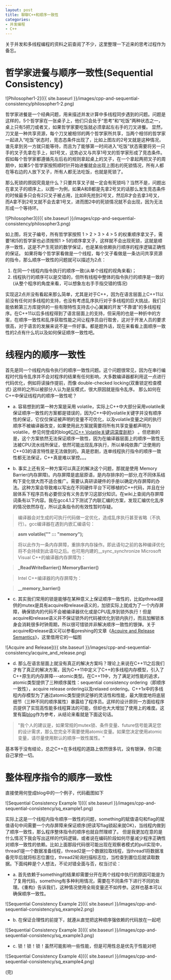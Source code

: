```yaml
---
layout: post
title: 聊聊C++和顺序一致性
categories:
- 并发编程
- C++
---
```

关于并发和多线程编程的资料之前查阅了不少，这里整理一下近来的思考过程作为备忘。

哲学家进餐与顺序一致性(Sequential Consistency)
======

![Philosopher1-2]({{ site.baseurl }}/images/cpp-and-sequential-consistency/philosopher1-2.png)

哲学家进餐是一个经典问题，用来描述并发计算中多线程同步遇到的问题。问题是这样的，5个哲学家在一张桌子上，他们只会处于“思考”和“吃饭”两种状态之一，桌上只有5把刀或者叉，如果哲学家要吃饭就必须拿起左右手的刀叉进餐。
显然，刀叉是一种共享资源，每个刀叉被相邻的两个哲学家所共享，当两个相邻的哲学家一起进入“吃饭”状态时，竞态态条件出现了，比如上图左的2号叉就是这种情况，谁先拿到另一方就只能等待，而且为了能够第一时间进入“吃饭”状态需要将另一只手的叉子先拿在手上，如1号叉，这势必又与共享1号叉的哲学家形成了竞态条件。
假如每个哲学家都遵循先左后右的规则拿起桌上的叉子，在一个拿起两把叉子的周期中，如果5个哲学家按照顺时针开始进餐就会出现上图右的死锁情况，所有人都在等右边的人放下叉子，所有人都无法吃饭，也就是死锁了。
<!--more-->

那么死锁的原因究竟是什么？只要共享叉子就一定会有死锁吗？当然不是，问题出在拿叉子的顺序上，以图一为例，如果A和B都是先拿2号叉的话那么发生竞态条件的时候最多只会有2只叉子被占用，比如B先抢到2号叉，然后B才会去拿3号叉，而A拿不到2号叉就不会去拿1号叉，进而图2中的死锁情况就不会出现，因为无法形成一个等待环。

![Philosopher3]({{ site.baseurl }}/images/cpp-and-sequential-consistency/philosopher3.png)

如上图，将叉子编号，所有哲学家按照 1 > 2 > 3 > 4 > 5 的权重顺序拿叉子，需要1和5的哲学家也必须按照1 > 5的顺序拿叉子，这样就不会出现死锁，这就是顺序一致性，这是不产生死锁的数学保证，也是某些依赖执行顺序的程序逻辑正确性的保证。
如果将每个哲学家看做是一个线程，每个叉子看做是一条访问共享资源的指令，那么顺序一致性的问题就可以描述为2点：

1. 在同一个线程内指令执行的顺序一致(从单个线程的视角来看)；
2. 线程执行的顺序可以是交错的，但所有线程中整体的指令执行的顺序是一致的(从整个程序的角度来看，可以想象左右手手指交错的情况)

实现这2点并没有看起来那么简单，尤其是对于C++，因为在语言层面上C++11以前没有任何对多线程的支持，也没有考虑乱序执行对于多线程的巨大挑战，我们只能依赖第三方库提供的一些有限特性支持去小心翼翼的开发"不靠谱"的多线程程序。在C++11以后多线程得到了语言层面上的支持，但采用的也是一种折中的方案，在顺序一致性和乱序获取性能之间让程序员自行取舍，这对于开发人员的要求很高，对于语言的发展来说不是一件好事。都是题外话，现在来看看上面顺序一致性的2点有什么坑以及如何保证顺序一致性吧。

线程内的顺序一致性
======
首先是同一个线程内指令执行的顺序一致性问题。这个问题很常见，因为在串行编程时代指令乱序并不会对程序的结果有任何影响，大多数编译器都利用这一点进行代码优化，例如将读操作提前，而像 double-checked locking(双重锁定检查模式) 这样的之所以被部分人认为是反模式，很大原因就是指令乱序。
那么如何在C++中保证线程内的顺序一致性呢？

* a. 容易想到的第一种方案是采用 volatile，实际上C++中大部分采用volatile来保证顺序一致性的方案都是错误的，因为C++中的volatile关键字并没有顺序性的保证，它仅仅保证被声明的变量不可优化，以及volatile变量之间的执行顺序不被编译器改变，如果使用此方案就需要将所有共享变量都声明为volatile，参见何登成的blog《[C/C++ Volatile关键词深度剖析](http://hedengcheng.com/?p=725)》 。但悲剧的是，这个方案依然无法保证顺序一致性，因为在编译器层面上的顺序一致性无法被CPU流水线所保证，依然可能出现乱序执行，所以单纯依靠广泛使用的C++03的语言特性是无法做到的。真是悲剧，连单线程执行指令的顺序一致性都无法保证，C++真是难以掌控。。。

* b. 事实上还有另一种方案可以真正的解决这个问题，那就是使用 Memory Barrier(内存屏障)。内存屏障是底层原语，是内存排序的一部分,在不同体系结构下变化很大而不适合推广。需要认真研读硬件的手册以确定内存屏障的办法。这种方案会导致难以写出在不同硬件平台下可移植的C++代码，并且在分层体系下程序员有必要但没有义务去学习这部分知识。在wiki上查阅内存屏障词条有以下内容。我在gcc4.1.2下测试了内联汇编的方案，发现汇编优化乱序的情况依然存在，所以这条指令的有效性暂时存疑。

> 编译器会对生成的可执行代码做一定优化，造成乱序执行甚至省略（不执行）。gcc编译器在遇到内嵌汇编语句：

> **asm volatile("" ::: "memory");**

> 将以此作为一条内存屏障，重排序内存操作。即此语句之前的各种编译优化将不会持续到此语句之后。也可用内建的__sync_synchronize
> Microsoft Visual C++的编译器内存屏障为：

> **_ReadWriteBarrier() MemoryBarrier()**

> Intel C++编译器的内存屏障为：

> **__memory_barrier()**

* c. 其实我们常用的锁是能够在某种意义上保证顺序一致性的，比如pthread提供的mutex是具有acquire和release语义的，加锁实际上就成为了一个内存屏障，确保锁内的代码不会被编译器优化或是CPU乱序到锁外执行！但是acquire和release语义并不保证锁外的代码被优化到锁内执行，而且加解锁本身会消耗很多时钟周期，所以很可惜锁并非解决顺序一致性的银弹。关于acquire和release语义可以参看preshing的文章《[Acquire and Release Semantics](http://preshing.com/20120913/acquire-and-release-semantics/)》，这里借用它的一幅图

![Acquire and Release]({{ site.baseurl }}/images/cpp-and-sequential-consistency/acquire_and_release.png)

* d. 那么在语言层面上就没有真正的解决方案吗？理论上来说在C++11之后我们才有了真正的解决方案，因为C++11中定义了C++的多线程内存模型，引入了C++原生的内存屏障---atomic类型。在C++11中，为了满足对性能的追求，atomic类型提供了三种顺序属性：sequential consistency ordering（即顺序一致性），acquire release ordering以及relaxed ordering。C++1x中的多线程内存模型为了通过atomic类型提供足够的灵活性和性能，最大限度地将底层细节（三种不同的顺序属性）暴露给了程序员。这样的设计原则一方面给程序员提供了实现高性能多线程算法的可能，但却也大大增加了使用上的难度。这里有篇[blog](http://www.parallellabs.com/2011/08/27/c-plus-plus-memory-model)作为参考，从结论来看就是下面这句话。

> "我个人的建议是，如果常规的mutex锁、条件变量、future信号能满足您的设计需求，那么您完全不需要使用atomic变量。如果您决定使用atomic变量，请尽量使用默认的顺序一致性属性。"

基本等于没有结论，总之C++在多线程的道路上依然很多坑，没有银弹，你只能自己掌控一切。

整体程序指令的顺序一致性
======
直接使用何登成blog中的一个例子，代码截图如下

![Sequential Consistency Example 1]({{ site.baseurl }}/images/cpp-and-sequential-consistency/sq_example1.png)

实际上这是一个线程内指令顺序一致性的问题，something的赋值语句和flag的赋值语句中间需要一个内存屏障来保证顺序(把读写flag锁起来就OK)，当线程内做到了顺序一致性，那么程序整体指令的顺序也就自然理顺了。
但是我更加在意的是什么情况下我会写出这样的代码逻辑，或者说在编码阶段如何尽量减少程序正确性对顺序一致性的依赖。比如上面那段代码很可能出现在观察者模式的pull实现中，thread1是一个数据准备线程，thread2是一个数据拉取线程，当thread1将数据准备完毕后就将标志位置位，thread2轮询扫描标志位，当检查到置位后就读取数据。下面纯粹是个人想法，不论对错全面与否，权当讨论：

* a. 首先依赖于something的结果却需要分开在两个线程中执行的原因可能是为了复用代码，something有多种利用情况，需要在不同条件下进行不同的处理。《重构》告诉我们，这种情况使用全局变量还不如传参。这样也基本可以确保顺序一致性。

![Sequential Consistency Example 2]({{ site.baseurl }}/images/cpp-and-sequential-consistency/sq_example2.png)

* b. 在保证合理性的前提下，就遵从直觉把这种顺序强依赖的代码放在一起吧

![Sequential Consistency Example 3]({{ site.baseurl }}/images/cpp-and-sequential-consistency/sq_example3.png)

* c. 锁！锁！锁！虽然可能影响一些性能，但是可用性总是优先于性能对吧

![Sequential Consistency Example 4]({{ site.baseurl }}/images/cpp-and-sequential-consistency/sq_example4.png)

(完)
